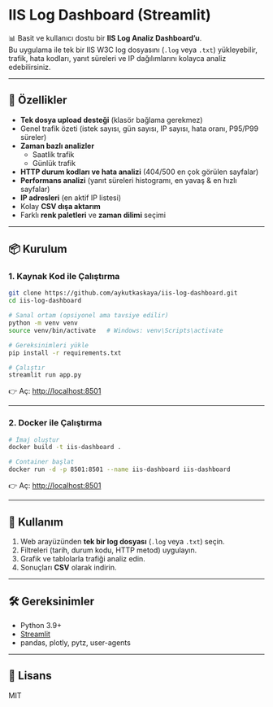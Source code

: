 # IIS Log Dashboard (Streamlit)

📊 Basit ve kullanıcı dostu bir **IIS Log Analiz Dashboard’u**.  
Bu uygulama ile tek bir IIS W3C log dosyasını (`.log` veya `.txt`) yükleyebilir, trafik, hata kodları, yanıt süreleri ve IP dağılımlarını kolayca analiz edebilirsiniz.

---

## 🚀 Özellikler
- **Tek dosya upload desteği** (klasör bağlama gerekmez)  
- Genel trafik özeti (istek sayısı, gün sayısı, IP sayısı, hata oranı, P95/P99 süreler)  
- **Zaman bazlı analizler**  
  - Saatlik trafik  
  - Günlük trafik  
- **HTTP durum kodları ve hata analizi** (404/500 en çok görülen sayfalar)  
- **Performans analizi** (yanıt süreleri histogramı, en yavaş & en hızlı sayfalar)  
- **IP adresleri** (en aktif IP listesi)  
- Kolay **CSV dışa aktarım**  
- Farklı **renk paletleri** ve **zaman dilimi** seçimi  

---

## 📦 Kurulum

### 1. Kaynak Kod ile Çalıştırma
```bash
git clone https://github.com/aykutkaskaya/iis-log-dashboard.git
cd iis-log-dashboard

# Sanal ortam (opsiyonel ama tavsiye edilir)
python -m venv venv
source venv/bin/activate   # Windows: venv\Scripts\activate

# Gereksinimleri yükle
pip install -r requirements.txt

# Çalıştır
streamlit run app.py
```

👉 Aç: [http://localhost:8501](http://localhost:8501)

---

### 2. Docker ile Çalıştırma
```bash
# İmaj oluştur
docker build -t iis-dashboard .

# Container başlat
docker run -d -p 8501:8501 --name iis-dashboard iis-dashboard
```

👉 Aç: [http://localhost:8501](http://localhost:8501)

---

## 📂 Kullanım
1. Web arayüzünden **tek bir log dosyası** (`.log` veya `.txt`) seçin.  
2. Filtreleri (tarih, durum kodu, HTTP metod) uygulayın.  
3. Grafik ve tablolarla trafiği analiz edin.  
4. Sonuçları **CSV** olarak indirin.

---

## 🛠 Gereksinimler
- Python 3.9+  
- [Streamlit](https://streamlit.io/)  
- pandas, plotly, pytz, user-agents  

---

## 📜 Lisans
MIT  
